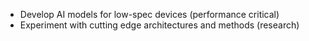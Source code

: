 - Develop AI models for low-spec devices (performance critical)
- Experiment with cutting edge architectures and methods (research)
